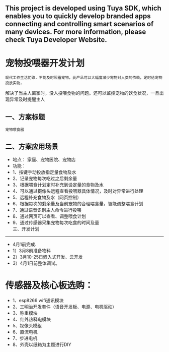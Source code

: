 This project is developed using Tuya SDK, which enables you to quickly develop branded apps connecting and controlling smart scenarios of many devices.         For more information, please check Tuya Developer Website.
----
宠物投喂器开发计划
====
    现代工作生活忙碌，不能及时照看宠物，此产品可以大幅度减少宠物对人类的依赖，定时给宠物投放实物，
解决了当主人离家时，没人投喂食物的问题。还可以监控宠物的饮食状况，一旦出现异常及时提醒主人

一、方案标题
----
    宠物喂食器

二、方案应用场景
----
* 地点：
        家庭、宠物医院、宠物店
* 功能：
*   1、按键手动投放指定量食物及水
*   2、记录宠物每次吃过之后剩余量
*   3、根据喂食计划定时补充到设定量的食物及水
*   4、可以通过摄像头远程查看投喂器具体情况，及时对异常进行处理
*   5、远程补充食物及水（网页控制）
*   6、根据每次的剩余量及当前宠物的合理喂食量，智能调整喂食计划
*   7、通过语音识别主人命令进行投喂
*   8、通过网页可以查看、调整喂食计划
*   9、通过传感器采集宠物每次吃食的时间及量            
三、开发计划
----
*   4月1前完成.
*   1）3月8前准备物料
*   2）3月10-25日嵌入式开发、云开发
*   3）4月1日前整体调试。
   # 传感器及核心板选购： 
*   1、esp8266 wifi通讯模块
*   2、三明治开发套件（语音开发板、电源、电机驱动）
*   3、称重模块
*   4、红外热释电模块
*   5、视像头模组
*   6、直流电机
*   7、步进电机
*   8、外壳以纸箱为主题进行DIY
    
